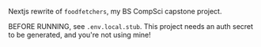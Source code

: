 Nextjs rewrite of `foodfetchers`, my BS CompSci capstone project.

BEFORE RUNNING, see `.env.local.stub`. This project needs an auth secret to be generated,
and you're not using mine!